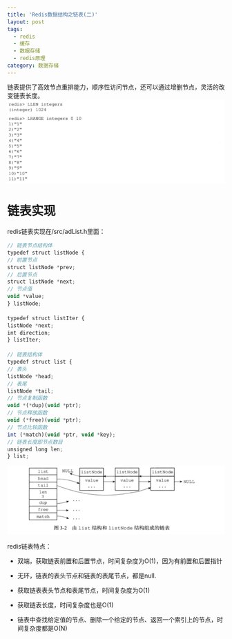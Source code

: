 ```yaml
---
title: 'Redis数据结构之链表(二)'
layout: post
tags:
  - redis
  - 缓存
  - 数据存储
  - redis原理
category: 数据存储
---
```


链表提供了高效节点重排能力，顺序性访问节点，还可以通过增删节点，灵活的改变链表长度。
![](/assets/img/redis/2017-01-18-2.png)

<!--more-->


# 链表实现

redis链表实现在/src/adList.h里面：

```javascript
// 链表节点结构体
typedef struct listNode {
// 前置节点
struct listNode *prev;
// 后置节点
struct listNode *next;
// 节点值
void *value;
} listNode;

typedef struct listIter {
listNode *next;
int direction;
} listIter;

// 链表结构体
typedef struct list {
// 表头
listNode *head;
// 表尾
listNode *tail;
// 节点复制函数
void *(*dup)(void *ptr);
// 节点释放函数
void (*free)(void *ptr);
// 节点比较函数
int (*match)(void *ptr, void *key);
// 链表长度即节点数目
unsigned long len;
} list;
```

![](/assets/img/redis/2017-01-18-3.png)

redis链表特点：

* 双端，获取链表前置和后置节点，时间复杂度为O\(1\)，因为有前置和后置指针
* 无环，链表的表头节点和链表的表尾节点，都是null.
* 获取链表表头节点和表尾节点，时间复杂度为O\(1\)

* 获取链表长度，时间复杂度也是O\(1\)

* 链表中查找给定值的节点、删除一个给定的节点、返回一个索引上的节点，时间复杂度都是O\(N\)






